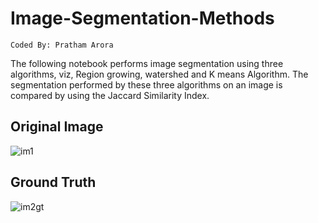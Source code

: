# Image-Segmentation-Methods
```
Coded By: Pratham Arora
```
The following notebook performs image segmentation using three algorithms, viz, Region growing, watershed and K means Algorithm.
The segmentation performed by these three algorithms on an image is compared by using the Jaccard Similarity Index.

## Original Image

![im1](https://user-images.githubusercontent.com/45618170/122662137-44940c80-d1ae-11eb-8398-8705e3b0126c.jpg)

## Ground Truth

![im2gt](https://user-images.githubusercontent.com/45618170/122662139-452ca300-d1ae-11eb-8ee1-f0228a6c8416.png)
